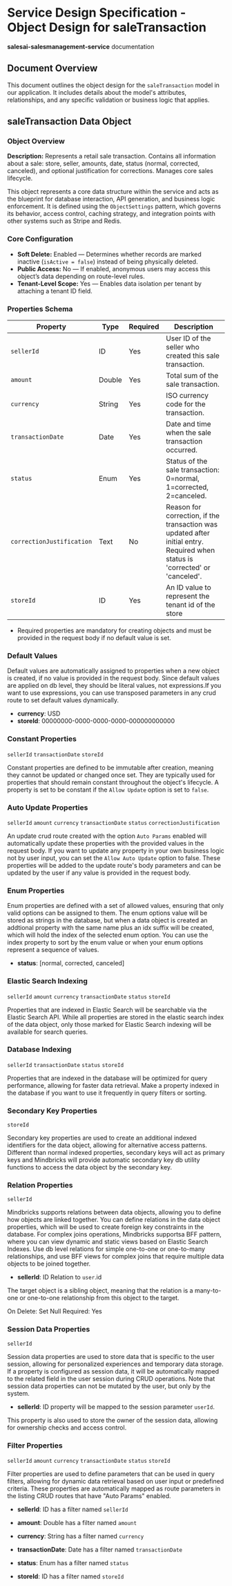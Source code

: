 # Service Design Specification - Object Design for saleTransaction

**salesai-salesmanagement-service** documentation

## Document Overview

This document outlines the object design for the `saleTransaction` model in our application. It includes details about the model's attributes, relationships, and any specific validation or business logic that applies.

## saleTransaction Data Object

### Object Overview

**Description:** Represents a retail sale transaction. Contains all information about a sale: store, seller, amounts, date, status (normal, corrected, canceled), and optional justification for corrections. Manages core sales lifecycle.

This object represents a core data structure within the service and acts as the blueprint for database interaction, API generation, and business logic enforcement.
It is defined using the `ObjectSettings` pattern, which governs its behavior, access control, caching strategy, and integration points with other systems such as Stripe and Redis.

### Core Configuration

- **Soft Delete:** Enabled — Determines whether records are marked inactive (`isActive = false`) instead of being physically deleted.
- **Public Access:** No — If enabled, anonymous users may access this object’s data depending on route-level rules.
- **Tenant-Level Scope:** Yes — Enables data isolation per tenant by attaching a tenant ID field.

### Properties Schema

| Property                  | Type   | Required | Description                                                                                                                                   |
| ------------------------- | ------ | -------- | --------------------------------------------------------------------------------------------------------------------------------------------- |
| `sellerId`                | ID     | Yes      | User ID of the seller who created this sale transaction.                                                                                      |
| `amount`                  | Double | Yes      | Total sum of the sale transaction.                                                                                                            |
| `currency`                | String | Yes      | ISO currency code for the transaction.                                                                                                        |
| `transactionDate`         | Date   | Yes      | Date and time when the sale transaction occurred.                                                                                             |
| `status`                  | Enum   | Yes      | Status of the sale transaction: 0=normal, 1=corrected, 2=canceled.                                                                            |
| `correctionJustification` | Text   | No       | Reason for correction, if the transaction was updated after initial entry. Required when status is &#39;corrected&#39; or &#39;canceled&#39;. |
| `storeId`                 | ID     | Yes      | An ID value to represent the tenant id of the store                                                                                           |

- Required properties are mandatory for creating objects and must be provided in the request body if no default value is set.

### Default Values

Default values are automatically assigned to properties when a new object is created, if no value is provided in the request body.
Since default values are applied on db level, they should be literal values, not expressions.If you want to use expressions, you can use transposed parameters in any crud route to set default values dynamically.

- **currency**: USD
- **storeId**: 00000000-0000-0000-0000-000000000000

### Constant Properties

`sellerId` `transactionDate` `storeId`

Constant properties are defined to be immutable after creation, meaning they cannot be updated or changed once set. They are typically used for properties that should remain constant throughout the object's lifecycle.
A property is set to be constant if the `Allow Update` option is set to `false`.

### Auto Update Properties

`sellerId` `amount` `currency` `transactionDate` `status` `correctionJustification`

An update crud route created with the option `Auto Params` enabled will automatically update these properties with the provided values in the request body.
If you want to update any property in your own business logic not by user input, you can set the `Allow Auto Update` option to false.
These properties will be added to the update route's body parameters and can be updated by the user if any value is provided in the request body.

### Enum Properties

Enum properties are defined with a set of allowed values, ensuring that only valid options can be assigned to them.
The enum options value will be stored as strings in the database,
but when a data object is created an addtional property with the same name plus an idx suffix will be created, which will hold the index of the selected enum option.
You can use the index property to sort by the enum value or when your enum options represent a sequence of values.

- **status**: [normal, corrected, canceled]

### Elastic Search Indexing

`sellerId` `amount` `currency` `transactionDate` `status` `storeId`

Properties that are indexed in Elastic Search will be searchable via the Elastic Search API.
While all properties are stored in the elastic search index of the data object, only those marked for Elastic Search indexing will be available for search queries.

### Database Indexing

`sellerId` `transactionDate` `status` `storeId`

Properties that are indexed in the database will be optimized for query performance, allowing for faster data retrieval.
Make a property indexed in the database if you want to use it frequently in query filters or sorting.

### Secondary Key Properties

`storeId`

Secondary key properties are used to create an additional indexed identifiers for the data object, allowing for alternative access patterns.
Different than normal indexed properties, secondary keys will act as primary keys and Mindbricks will provide automatic secondary key db utility functions to access the data object by the secondary key.

### Relation Properties

`sellerId`

Mindbricks supports relations between data objects, allowing you to define how objects are linked together.
You can define relations in the data object properties, which will be used to create foreign key constraints in the database.
For complex joins operations, Mindbricks supportsa BFF pattern, where you can view dynamic and static views based on Elastic Search Indexes.
Use db level relations for simple one-to-one or one-to-many relationships, and use BFF views for complex joins that require multiple data objects to be joined together.

- **sellerId**: ID
  Relation to `user`.id

The target object is a sibling object, meaning that the relation is a many-to-one or one-to-one relationship from this object to the target.

On Delete: Set Null
Required: Yes

### Session Data Properties

`sellerId`

Session data properties are used to store data that is specific to the user session, allowing for personalized experiences and temporary data storage.
If a property is configured as session data, it will be automatically mapped to the related field in the user session during CRUD operations.
Note that session data properties can not be mutated by the user, but only by the system.

- **sellerId**: ID property will be mapped to the session parameter `userId`.

This property is also used to store the owner of the session data, allowing for ownership checks and access control.

### Filter Properties

`sellerId` `amount` `currency` `transactionDate` `status` `storeId`

Filter properties are used to define parameters that can be used in query filters, allowing for dynamic data retrieval based on user input or predefined criteria.
These properties are automatically mapped as route parameters in the listing CRUD routes that have "Auto Params" enabled.

- **sellerId**: ID has a filter named `sellerId`

- **amount**: Double has a filter named `amount`

- **currency**: String has a filter named `currency`

- **transactionDate**: Date has a filter named `transactionDate`

- **status**: Enum has a filter named `status`

- **storeId**: ID has a filter named `storeId`

